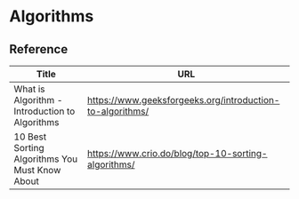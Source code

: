 # Algorithms

## Reference
Title | URL
---|---
What is Algorithm - Introduction to Algorithms | https://www.geeksforgeeks.org/introduction-to-algorithms/
10 Best Sorting Algorithms You Must Know About | https://www.crio.do/blog/top-10-sorting-algorithms/
